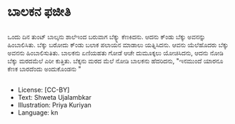 # ಬಾಲಕನ ಫಜೀತಿ

##
ಒಂದು ದಿನ ತುಂಟ್ ಬಾಲ್ಕನು ಶಾಲೆಇಂದ ಬರುವಾಗ ಬೆಕ್ಕ್ನು ಕೆಣಕಿದನು. ಆದನು ಕ್ಂಡು ಬೆಕ್ಕು ಅವನನ್ನು ಹಿಂಬಾಲಿಸಿತು. ಬೆಕ್ಕು ಬರೋದು ಕ್ಂಡು ಬಲಾಕ ಪಲಾಯನ ಮಾಡಾಲು ಯತ್ನಿಸಿದನು. ಆವನು ಯೆಲೆಹೊದರು ಬೆಕ್ಕು ಅವನನು ಹಿಂಬಾಲಿಸುತಿತು. ಬಾಲಕನು ಏಣಿಯಹತು ಗೋಡೆ ಆಚೇ ದುಮೂಕ್ಕಲು ಯೋಚಿಸಿದನು, ಆದನು ನೋಡಿ ಬೆಕ್ಕು ಮರದಮೆಲೆ ಎರೀ ಕುತ್ತಿತು. ಬೆಕ್ಕನು ಮರದ ಮೆಲೆ ನೋಡಿ ಬಾಲಕನು ಹೆದರಿದನು, "ಇನಮುಂದೆ ಯಾರನೂ ಕೆಣಕ ಬಾರದೆಂದು ಅಂದುಕೊಂಡನು "

##
* License: [CC-BY]
* Text: Shweta Ujalambkar
* Illustration: Priya Kuriyan
* Language: kn
